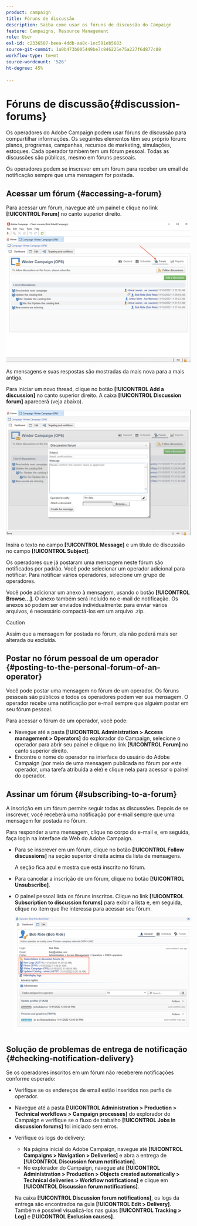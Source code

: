 ```yaml
---
product: campaign
title: Fóruns de discussão
description: Saiba como usar os fóruns de discussão do Campaign
feature: Campaigns, Resource Management
role: User
exl-id: c2336507-beea-4ddb-aa8c-1ec591eb5683
source-git-commit: 1a0b473b005449be7c846225e75a227f6d877c88
workflow-type: tm+mt
source-wordcount: '526'
ht-degree: 45%

---
```


# Fóruns de discussão{#discussion-forums}

Os operadores do Adobe Campaign podem usar fóruns de discussão para compartilhar informações. Os seguintes elementos têm seu próprio fórum: planos, programas, campanhas, recursos de marketing, simulações, estoques. Cada operador também tem um fórum pessoal. Todas as discussões são públicas, mesmo em fóruns pessoais.

Os operadores podem se inscrever em um fórum para receber um email de notificação sempre que uma mensagem for postada.

## Acessar um fórum {#accessing-a-forum}

Para acessar um fórum, navegue até um painel e clique no link **[!UICONTROL Forum]** no canto superior direito.

![](assets/mrm-forum-icon.png)

As mensagens e suas respostas são mostradas da mais nova para a mais antiga.

Para iniciar um novo thread, clique no botão **[!UICONTROL Add a discussion]** no canto superior direito. A caixa **[!UICONTROL Discussion forum]** aparecerá (veja abaixo).

![](assets/mrm-forum-new-thread.png)


Insira o texto no campo **[!UICONTROL Message]** e um título de discussão no campo **[!UICONTROL Subject]**.

Os operadores que já postaram uma mensagem neste fórum são notificados por padrão. Você pode selecionar um operador adicional para notificar. Para notificar vários operadores, selecione um grupo de operadores.

Você pode adicionar um anexo à mensagem, usando o botão **[!UICONTROL Browse...]**. O anexo também será incluído no e-mail de notificação. Os anexos só podem ser enviados individualmente: para enviar vários arquivos, é necessário compactá-los em um arquivo .zip.

>[!CAUTION]
>
>Assim que a mensagem for postada no fórum, ela não poderá mais ser alterada ou excluída.

## Postar no fórum pessoal de um operador {#posting-to-the-personal-forum-of-an-operator}

Você pode postar uma mensagem no fórum de um operador. Os fóruns pessoais são públicos e todos os operadores podem ver sua mensagem. O operador recebe uma notificação por e-mail sempre que alguém postar em seu fórum pessoal.

Para acessar o fórum de um operador, você pode:

* Navegue até a pasta **[!UICONTROL Administration > Access management > Operators]** do explorador do Campaign, selecione o operador para abrir seu painel e clique no link **[!UICONTROL Forum]** no canto superior direito.
* Encontre o nome do operador na interface do usuário do Adobe Campaign (por meio de uma mensagem publicada no fórum por este operador, uma tarefa atribuída a ele) e clique nela para acessar o painel do operador.

## Assinar um fórum {#subscribing-to-a-forum}

A inscrição em um fórum permite seguir todas as discussões. Depois de se inscrever, você receberá uma notificação por e-mail sempre que uma mensagem for postada no fórum.

Para responder a uma mensagem, clique no corpo do e-mail e, em seguida, faça login na interface da Web do Adobe Campaign.

* Para se inscrever em um fórum, clique no botão **[!UICONTROL Follow discussions]** na seção superior direita acima da lista de mensagens.

  A seção fica azul e mostra que está inscrito no fórum.

* Para cancelar a inscrição de um fórum, clique no botão **[!UICONTROL Unsubscribe]**.

* O painel pessoal lista os fóruns inscritos. Clique no link **[!UICONTROL Subscription to discussion forums]** para exibir a lista e, em seguida, clique no item que lhe interessa para acessar seu fórum.

  ![](assets/forum-subscribed.png)


## Solução de problemas de entrega de notificação {#checking-notification-delivery}

Se os operadores inscritos em um fórum não receberem notificações conforme esperado:

* Verifique se os endereços de email estão inseridos nos perfis de operador.
* Navegue até a pasta **[!UICONTROL Administration > Production > Technical workflows > Campaign processes]** do explorador do Campaign e verifique se o fluxo de trabalho **[!UICONTROL Jobs in discussion forums]** foi iniciado sem erros.
* Verifique os logs do delivery:

   * Na página inicial do Adobe Campaign, navegue até **[!UICONTROL Campaigns > Navigation > Deliveries]** e abra a entrega de **[!UICONTROL Discussion forum notification]**.
   * No explorador do Campaign, navegue até **[!UICONTROL Administration > Production > Objects created automatically > Technical deliveries > Workflow notifications]** e clique em **[!UICONTROL Discussion forum notifications]**.

  Na caixa **[!UICONTROL Discussion forum notifications]**, os logs da entrega são encontrados na guia **[!UICONTROL Edit > Delivery]**. Também é possível visualizá-los nas guias **[!UICONTROL Tracking > Log]** e **[!UICONTROL Exclusion causes]**.
